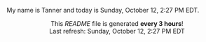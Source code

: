 My name is Tanner and today is Sunday, October 12, 2:27 PM EDT.

<p align="center">This <i>README</i> file is generated <b>every 3 hours</b>!</br>Last refresh: Sunday, October 12, 2:27 PM EDT<br /></p>
